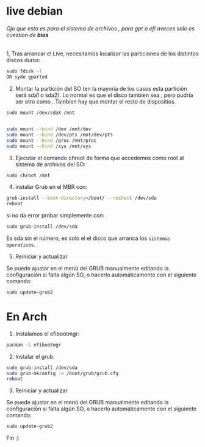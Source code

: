 # live debian
###### Ojo que esto es para el sistema de archivos <MBR>, para gpt o efi aveces solo es cuestion de **bios**

1, Tras arrancar el Live, necesitamos localizar las particiones de los distintos discos duros:

```bash
sudo fdisk -l
OR sydo gparted
```

2. Montar la partición del SO (en la mayoría de los casos esta partición será sda1 o sda2). Lo normal es que el disco tambien sea <sda>, pero pudria ser otro como <sdb>. Tambien hay que montar el resto de dispositios.

```bash
sudo mount /dev/sdaX /mnt


sudo mount --bind /dev /mnt/dev 
sudo mount --bind /dev/pts /mnt/dev/pts 
sudo mount --bind /proc /mnt/proc 
sudo mount --bind /sys /mnt/sys
```

3. Ejecutar el comando chroot de forma que accedemos como root al sistema de archivos del SO:


```bash
sudo chroot /mnt
```

4. instalar Grub en el MBR con:


```bash
grub-install --boot-directory=/boot/ --recheck /dev/sda
reboot
````


si no da error probar simplemente con:

```bash
sudo grub-install /dev/sda
```

Es sda sin el número, es solo el el disco que arranca los `sistemas operativos`.


5. Reiniciar y actualizar

Se puede ajustar en el menú del GRUB manualmente editando la configuración si falta algún SO, o hacerlo automáticamente con el siguiente comando:

```bash
sudo update-grub2
```

# En Arch

1. Instalamos el efibootmgr:


```bash
pacman -S efibootmgr
```

2. Instalar el grub:

```bash
sudo grub-install /dev/sda
sudo grub-mkconfig -o /boot/grub/grub.cfg
reboot
```

3. Reiniciar y actualizar

Se puede ajustar en el menú del GRUB manualmente editando la configuración si falta algún SO, o hacerlo automáticamente con el siguiente comando:

```bash
sudo update-grub2
``` 

 

Fin :)